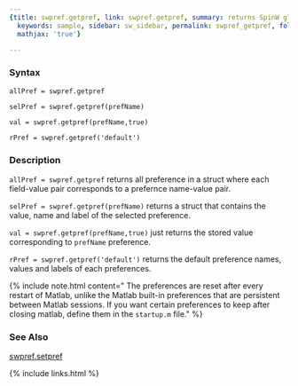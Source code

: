 ```yaml
---
{title: swpref.getpref, link: swpref.getpref, summary: returns SpinW global preferences,
  keywords: sample, sidebar: sw_sidebar, permalink: swpref_getpref, folder: swpref,
  mathjax: 'true'}

---
```

  
### Syntax
  
`allPref = swpref.getpref`
  
`selPref = swpref.getpref(prefName)`
 
`val = swpref.getpref(prefName,true)`
 
`rPref = swpref.getpref('default')`
 
### Description
  
`allPref = swpref.getpref` returns all preference in a struct where each
field-value pair corresponds to a prefernce name-value pair.
 
`selPref = swpref.getpref(prefName)` returns a struct that contains the
value, name and label of the selected preference.
 
`val = swpref.getpref(prefName,true)` just returns the stored value
corresponding to `prefName` preference.
 
`rPref = swpref.getpref('default')` returns the default preference names,
values and labels of each preferences.
  
{% include note.html content=" The preferences are reset after every restart of Matlab, unlike the
Matlab built-in preferences that are persistent between Matlab sessions.
If you want certain preferences to keep after closing matlab, define them
in the `startup.m` file." %}
 
### See Also
  
[swpref.setpref](swpref_setpref)
 

{% include links.html %}
